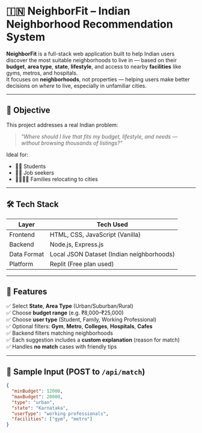 # 🇮🇳 NeighborFit – Indian Neighborhood Recommendation System

**NeighborFit** is a full-stack web application built to help Indian users discover the most suitable neighborhoods to live in — based on their **budget**, **area type**, **state**, **lifestyle**, and access to nearby **facilities** like gyms, metros, and hospitals.  
It focuses on **neighborhoods**, not properties — helping users make better decisions on *where* to live, especially in unfamiliar cities.

---

## 🎯 Objective

This project addresses a real Indian problem:
> _"Where should I live that fits my budget, lifestyle, and needs — without browsing thousands of listings?"_

Ideal for:
- 🧑‍🎓 Students
- 👨‍💼 Job seekers
- 👨‍👩‍👧‍👦 Families relocating to cities

---

## 🛠 Tech Stack

| Layer       | Tech Used                  |
|-------------|----------------------------|
| Frontend    | HTML, CSS, JavaScript (Vanilla) |
| Backend     | Node.js, Express.js        |
| Data Format | Local JSON Dataset (Indian neighborhoods) |
| Platform    | Replit (Free plan used)    |

---

## 🔧 Features

✅ Select **State**, **Area Type** (Urban/Suburban/Rural)  
✅ Choose **budget range** (e.g. ₹8,000–₹25,000)  
✅ Choose **user type** (Student, Family, Working Professional)  
✅ Optional filters: **Gym**, **Metro**, **Colleges**, **Hospitals**, **Cafes**  
✅ Backend filters matching neighborhoods  
✅ Each suggestion includes a **custom explanation** (reason for match)  
✅ Handles **no match** cases with friendly tips

---

## 🧠 Sample Input (POST to `/api/match`)

```json
{
  "minBudget": 12000,
  "maxBudget": 20000,
  "type": "urban",
  "state": "Karnataka",
  "userType": "working professionals",
  "facilities": ["gym", "metro"]
}
